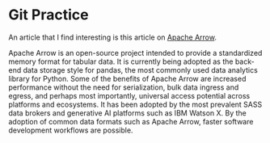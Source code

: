 # Git Practice
An article that I find interesting is this article on
[Apache Arrow](https://thenewstack.io/how-apache-arrow-is-changing-the-big-data-ecosystem/).

Apache Arrow is an open-source project intended to provide a standardized memory format for tabular data. It is currently being adopted as the back-end data storage style for pandas, the most commonly used data analytics library for Python. Some of the benefits of Apache Arrow are increased performance without the need for serialization, bulk data ingress and egress, and perhaps most importantly, universal access potential across platforms and ecosystems. It has been adopted by the most prevalent SASS data brokers and generative AI platforms such as IBM Watson X. By the adoption of common data formats such as Apache Arrow, faster software development workflows are possible. 
